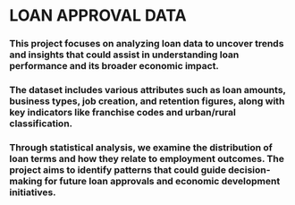 # LOAN APPROVAL DATA
### This project focuses on analyzing loan data to uncover trends and insights that could assist in understanding loan performance and its broader economic impact. 
### The dataset includes various attributes such as loan amounts, business types, job creation, and retention figures, along with key indicators like franchise codes and urban/rural classification. 
### Through statistical analysis, we examine the distribution of loan terms and how they relate to employment outcomes. The project aims to identify patterns that could guide decision-making for future loan approvals and economic development initiatives.
